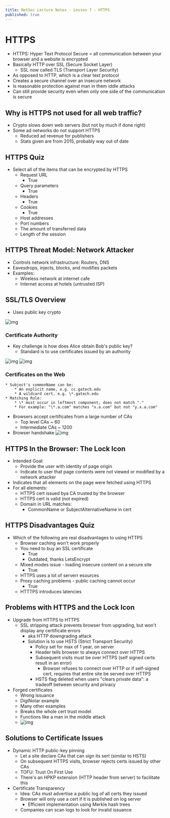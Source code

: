 ```yaml
---
title: NetSec Lecture Notes - Lesson 7 - HTTPS
published: true
---
```


# HTTPS
* HTTPS: Hyper Text Protocol Secure = all communication between your browser and a website is encrypted
* Basically HTTP over SSL (Secure Socket Layer)
	* SSL now called TLS (Transport Layer Security)
* As opposed  to HTTP, which is a clear text protocol
* Creates a secure channel over an insecure network
* Is reasonable protection against man in them iddle attacks
* Can still provide security even when only one side of the communication is secure

## Why is HTTPS not used for all web traffic?
* Crypto slows down web servers (but not by much if done right)
* Some ad networks do not support HTTPS 
	* Reduced ad revenue for publishers
	* Stats given are from 2015, probably way out of date

## HTTPS Quiz
* Select all of the items that can be encrypted by HTTPS
	* Request URL
		* True
	* Query parameters
		* True
	* Headers
		* True
	* Cookies
		* True
	* Host addresses
	* Port numbers
	* The amount of transferred data
	* Length of the session

## HTTPS Threat Model: Network Attacker
* Controls network infrastructure: Routers, DNS
* Eavesdrops, injects, blocks, and modifies packets
* Examples:
	* Wireless network at internet cafe
	* Internet access at hotels (untrusted ISP)

## SSL/TLS Overview
* Uses public key crypto

![img](../assets/content_images/omscs/netsec/L07_img1.png)

### Certificate Authority
* Key challenge is how does Alice obtain Bob's public key?
	* Standard is to use certificates issued by an authority

![img](../assets/content_images/omscs/netsec/L07_img2.png)
![img](../assets/content_images/omscs/netsec/L07_img3.png)

### Certificates on the Web
	* Subject's commonName can be:
		* An explicit name, e.g. cc.gatech.edu
		* A wildcard cert, e.g. \*.gatech.edu
	* Matching Rule:
		* \* must occur in leftmost component, does not match "."
		* For example: "\*.a.com" matches "x.a.com" but not "y.x.a.com"
* Browsers accept certificates from a large number of CAs
	* Top level CAs ~ 60
	* Intermediate CAs ~ 1200
* Browser handshake
![img](../assets/content_images/omscs/netsec/L07_img4.png)

## HTTPS In the Browser: The Lock Icon
* Intended Goal:
	* Provide the user with identity of page origin
	* Indicate to user that page contents were not viewed or modified by a network attacker
* Indicates that all elements on the page were fetched using HTTPS
* For all elements:
	* HTTPS cert issued bya CA trusted by the browser
	* HTTPS cert is valid (not expired)
	* Domain in URL matches:
		* CommonName or SubjectAlternativeName in cert

## HTTPS Disadvantages Quiz
* Which of the following are real disadvantages to using HTTPS
	* Browser caching won't work properly
	* You need to buy an SSL certificate
		* True
		* Outdated, thanks LetsEncrypt
	* Mixed modes issue - loading insecure content on a secure site
		* True
	* HTTPS uses a lot of serverr esources
	* Proxy caching problems - public caching cannot occur
		* True
	* HTTTPS introduces latencies

## Problems with HTTPS and the Lock Icon
* Upgrade from HTTPS to HTTPS
	* SSL stripping attack prevents browser from upgrading, but won't display any certificate errors
		* aka HTTP downgrading attack
		* Solution is to use HSTS (Strict Transport Security)
			* Policy set for max of 1 year, on server
			* Header tells browser to always connect over HTTPS
			* Subsequent visits must be over HTTPS (self signed certs result in an error)
				* Browser refuses to connect over HTTP or if self-signed cert, requires that entire site be served over HTTPS
			* HSTS flag deleted when users "clears private data": a tradeoff between security and privacy
* Forged certificates
	* Wrong issuance
	* DigiNotar example
	* Many other examples
	* Breaks the whole cert trust model
	* Functions like a man in the middle attack
	* ![img](../assets/content_images/omscs/netsec/L07_img5.png)

## Solutions to Certificate Issues
* Dynamic HTTP public-key pinning
	* Let a site declare CAs that can sign its sert (similar to HSTS)
	* On subsequent HTTPS visits, browser rejects certs issued by other CAs
	* TOFU: Trust On First Use
	* There's an HPKP extension (HTTP header from server) to facilitate this
* Certificate Transparency
	* Idea: CAs must advertise a public log of all certs they issued
	* Browser will only use a cert if it is published on log server
		* Efficient implementation using Merkle hash trees
	* Companies can scan logs to look for invalid issuance